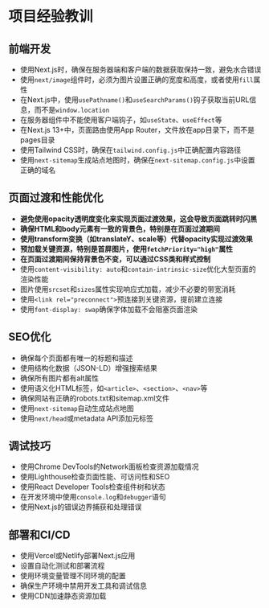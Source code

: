 # 项目经验教训

## 前端开发

- 使用Next.js时，确保在服务器端和客户端的数据获取保持一致，避免水合错误
- 使用`next/image`组件时，必须为图片设置正确的宽度和高度，或者使用`fill`属性
- 在Next.js中，使用`usePathname()`和`useSearchParams()`钩子获取当前URL信息，而不是`window.location`
- 在服务器组件中不能使用客户端钩子，如`useState`、`useEffect`等
- 在Next.js 13+中，页面路由使用App Router，文件放在app目录下，而不是pages目录
- 使用Tailwind CSS时，确保在`tailwind.config.js`中正确配置内容路径
- 使用`next-sitemap`生成站点地图时，确保在`next-sitemap.config.js`中设置正确的域名

## 页面过渡和性能优化

- **避免使用opacity透明度变化来实现页面过渡效果，这会导致页面跳转时闪黑**
- **确保HTML和body元素有一致的背景色，特别是在页面过渡期间**
- **使用transform变换（如translateY、scale等）代替opacity实现过渡效果**
- **预加载关键资源，特别是首屏图片，使用`fetchPriority="high"`属性**
- **在页面过渡期间保持背景色不变，可以通过CSS类和样式控制**
- 使用`content-visibility: auto`和`contain-intrinsic-size`优化大型页面的渲染性能
- 图片使用`srcset`和`sizes`属性实现响应式加载，减少不必要的带宽消耗
- 使用`<link rel="preconnect">`预连接到关键资源，提前建立连接
- 使用`font-display: swap`确保字体加载不会阻塞页面渲染

## SEO优化

- 确保每个页面都有唯一的标题和描述
- 使用结构化数据（JSON-LD）增强搜索结果
- 确保所有图片都有alt属性
- 使用语义化HTML标签，如`<article>`、`<section>`、`<nav>`等
- 确保网站有正确的robots.txt和sitemap.xml文件
- 使用`next-sitemap`自动生成站点地图
- 使用`next/head`或metadata API添加元标签

## 调试技巧

- 使用Chrome DevTools的Network面板检查资源加载情况
- 使用Lighthouse检查页面性能、可访问性和SEO
- 使用React Developer Tools检查组件树和状态
- 在开发环境中使用`console.log`和`debugger`语句
- 使用Next.js的错误边界捕获和处理错误

## 部署和CI/CD

- 使用Vercel或Netlify部署Next.js应用
- 设置自动化测试和部署流程
- 使用环境变量管理不同环境的配置
- 确保生产环境中禁用开发工具和调试信息
- 使用CDN加速静态资源加载 